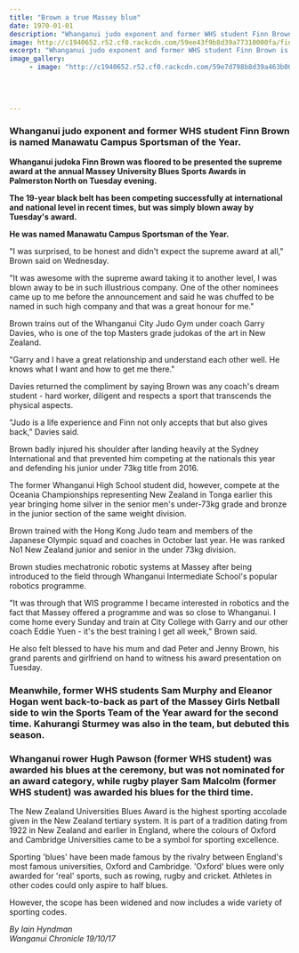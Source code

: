 ```yaml
---
title: "Brown a true Massey blue"
date: 1970-01-01
description: "Whanganui judo exponent and former WHS student Finn Brown is named Manawatu Campus Sportsman of the Year..."
image: http://c1940652.r52.cf0.rackcdn.com/59ee43f9b8d39a77310000fa/finn-brown-from-iphone.jpg
excerpt: "Whanganui judo exponent and former WHS student Finn Brown is named Manawatu Campus Sportsman of the Year."
image_gallery:
     - image: "http://c1940652.r52.cf0.rackcdn.com/59e7d798b8d39a463b0004c6/Finn-Brown-manawatu-sports-award-chron-19-oct.jpg"
    
    
    
    
---
```


<h3><strong>Whanganui judo exponent and former WHS student Finn Brown is named Manawatu Campus Sportsman of the Year.</strong></h3>
<p class="element element-paragraph"><strong>Whanganui judoka Finn Brown was floored to be presented the supreme award at the annual Massey University Blues Sports Awards in Palmerston North on Tuesday evening.</strong></p>
<p class="element element-paragraph"><strong>The 19-year black belt has been competing successfully at international and national level in recent times, but was simply blown away by Tuesday's award.</strong></p>
<p class="element element-paragraph"><strong>He was named Manawatu Campus Sportsman of the Year.</strong></p>
<p class="element element-paragraph">"I was surprised, to be honest and didn't expect the supreme award at all," Brown said on Wednesday.</p>
<p class="element element-paragraph">"It was awesome with the supreme award taking it to another level, I was blown away to be in such illustrious company. One of the other nominees came up to me before the announcement and said he was chuffed to be named in such high company and that was a great honour for me."</p>
<p class="element element-paragraph">Brown trains out of the Whanganui City Judo Gym under coach Garry Davies, who is one of the top Masters grade judokas of the art in New Zealand.</p>
<p class="element element-paragraph">"Garry and I have a great relationship and understand each other well. He knows what I want and how to get me there."</p>
<p class="element element-paragraph">Davies returned the compliment by saying Brown was any coach's dream student - hard worker, diligent and respects a sport that transcends the physical aspects.</p>
<p class="element element-paragraph">"Judo is a life experience and Finn not only accepts that but also gives back," Davies said.</p>
<p class="element element-paragraph">Brown badly injured his shoulder after landing heavily at the Sydney International and that prevented him competing at the nationals this year and defending his junior under 73kg title from 2016.</p>
<p class="element element-paragraph">The former Whanganui High School student did, however, compete at the Oceania Championships representing New Zealand in Tonga earlier this year bringing home silver in the senior men's under-73kg grade and bronze in the junior section of the same weight division.</p>
<p class="element element-paragraph">Brown trained with the Hong Kong Judo team and members of the Japanese Olympic squad and coaches in October last year. He was ranked No1 New Zealand junior and senior in the under 73kg division.</p>
<p class="element element-paragraph">Brown studies mechatronic robotic systems at Massey after being introduced to the field through Whanganui Intermediate School's popular robotics programme.</p>
<p class="element element-paragraph">"It was through that WIS programme I became interested in robotics and the fact that Massey offered a programme and was so close to Whanganui. I come home every Sunday and train at City College with Garry and our other coach Eddie Yuen - it's the best training I get all week," Brown said.</p>
<p class="element element-paragraph">He also felt blessed to have his mum and dad Peter and Jenny Brown, his grand parents and girlfriend on hand to witness his award presentation on Tuesday.</p>
<h3 class="element element-paragraph"><strong>Meanwhile, former WHS students Sam Murphy and Eleanor Hogan went back-to-back as part of the Massey Girls Netball side to win the Sports Team of the Year award for the second time. Kahurangi Sturmey was also in the team, but debuted this season.</strong></h3>
<h3 class="element element-paragraph"><strong>Whanganui rower Hugh Pawson (<strong>former WHS student)&nbsp;</strong>was awarded his blues at the ceremony, but was not nominated for an award category, while rugby player Sam Malcolm <strong>(<strong>former WHS student)&nbsp;</strong></strong>was awarded his blues for the third time.</strong></h3>
<p class="element element-paragraph">The New Zealand Universities Blues Award is the highest sporting accolade given in the New Zealand tertiary system. It is part of a tradition dating from 1922 in New Zealand and earlier in England, where the colours of Oxford and Cambridge Universities came to be a symbol for sporting excellence.</p>
<p class="element element-paragraph">Sporting 'blues' have been made famous by the rivalry between England's most famous universities, Oxford and Cambridge. 'Oxford' blues were only awarded for 'real' sports, such as rowing, rugby and cricket. Athletes in other codes could only aspire to half blues.</p>
<p class="element element-paragraph">However, the scope has been widened and now includes a wide variety of sporting codes.</p>
<p><em>By Iain Hyndman</em><br /><em>Wanganui Chronicle 19/10/17</em></p>

